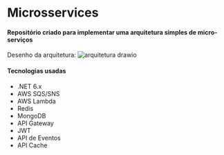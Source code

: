 # Microsservices

#### Repositório criado para implementar uma arquitetura simples de micro-serviços 

Desenho da arquitetura:
![arquitetura drawio](https://github.com/Miguel-Bit-Debug/Microsservices/assets/57414379/8063739a-53e5-4a73-ac01-45d1f29bf0ed)

#### Tecnologias usadas
  - .NET 6.x
  - AWS SQS/SNS
  - AWS Lambda
  - Redis
  - MongoDB
  - API Gateway
  - JWT
  - API de Eventos
  - API Cache 

